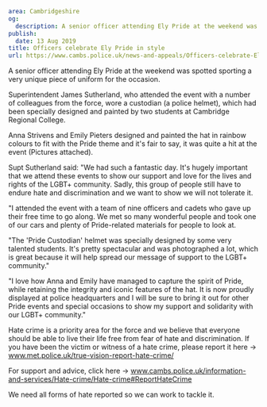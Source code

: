 ```yaml
area: Cambridgeshire
og:
  description: A senior officer attending Ely Pride at the weekend was spotted sporting a very unique piece of uniform for the occasion.
publish:
  date: 13 Aug 2019
title: Officers celebrate Ely Pride in style
url: https://www.cambs.police.uk/news-and-appeals/Officers-celebrate-Ely-Pride
```

A senior officer attending Ely Pride at the weekend was spotted sporting a very unique piece of uniform for the occasion.

Superintendent James Sutherland, who attended the event with a number of colleagues from the force, wore a custodian (a police helmet), which had been specially designed and painted by two students at Cambridge Regional College.

Anna Strivens and Emily Pieters designed and painted the hat in rainbow colours to fit with the Pride theme and it's fair to say, it was quite a hit at the event (Pictures attached).

Supt Sutherland said: "We had such a fantastic day. It's hugely important that we attend these events to show our support and love for the lives and rights of the LGBT+ community. Sadly, this group of people still have to endure hate and discrimination and we want to show we will not tolerate it.

"I attended the event with a team of nine officers and cadets who gave up their free time to go along. We met so many wonderful people and took one of our cars and plenty of Pride-related materials for people to look at.

"The 'Pride Custodian' helmet was specially designed by some very talented students. It's pretty spectacular and was photographed a lot, which is great because it will help spread our message of support to the LGBT+ community."

"I love how Anna and Emily have managed to capture the spirit of Pride, while retaining the integrity and iconic features of the hat. It is now proudly displayed at police headquarters and I will be sure to bring it out for other Pride events and special occasions to show my support and solidarity with our LGBT+ community."

Hate crime is a priority area for the force and we believe that everyone should be able to live their life free from fear of hate and discrimination. If you have been the victim or witness of a hate crime, please report it here -> www.met.police.uk/true-vision-report-hate-crime/

For support and advice, click here -> www.cambs.police.uk/information-and-services/Hate-crime/Hate-crime#ReportHateCrime

We need all forms of hate reported so we can work to tackle it.
